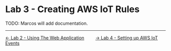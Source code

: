 # Lab 3 - Creating AWS IoT Rules
TODO: Marcos will add documentation.

---
[<- Lab 2 - Using The Web Application](2-webapp.md)&nbsp;&nbsp;&nbsp;&nbsp;&nbsp;&nbsp;&nbsp;&nbsp;&nbsp;[-> Lab 4 - Setting up AWS IoT Events](4-iot-events.md)


